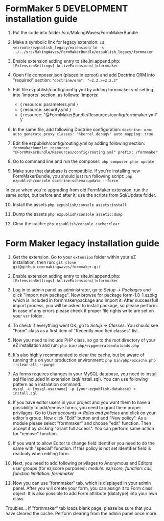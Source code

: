 FormMaker 5 DEVELOPMENT installation guide
==========================================

1. Put the code into folder <ezroot>/src/MakingWaves/FormMakerBundle

2. Make a symbolic link for legacy extension:
`cd <ezroot>/ezpublish_legacy/extension/`
`ln -s ../../src/MakingWaves/FormMakerBundle/ezpublish_legacy/formmaker`

3. Enable extension adding entry to site.ini.append.php:
`[ExtensionSettings]
ActiveExtensions[]=formmaker`

4. Open file composer.json (placed in ezroot) and add Doctrine ORM into "required" section:
`"doctrine/orm": "~2.2,>=2.2.3"`

5. Edit file ezpublish/config/config.yml by adding formmaker.yml setting into 'imports' section, as follows:
`imports:
    - { resource: parameters.yml }
    - { resource: security.yml }
    - { resource: "@FormMakerBundle/Resources/config/formmaker.yml" }`

6. In the same file, add following Doctrine configuration:
`doctrine:
    orm:
        auto_generate_proxy_classes: "%kernel.debug%"
        auto_mapping: true`

7. Edit file ezpublish/config/routing.yml by adding following section:
`formmakerbundle:
    resource: "@FormMakerBundle/Resources/config/routing.yml"
    prefix: /formmaker`

8. Go to command line and run the composer:
`php composer.phar update`

9. Make sure that database is compatibile. If you're installing new FormMakerBundle, you should just run following script:
`php ezpublish/console doctrine:schema:update --force`

In case when you're upgrading from old FormMaker extension, run the same script, but before and after it, use the scripts from Sql/Update folder.

10. Install the assets
`php ezpublish/console assets:install`

11. Dump the assets
`php ezpublish/console assetic:dump`

12. Clear the cache:
`php ezpublish/console cache:clear`


Form Maker legacy installation guide
====================================

1. Get the extension. Go to your `extension` folder within your eZ installation, then run: `git clone git@github.com:makingwaves/formmaker.git`

2. Enable extension adding entry to site.ini.append.php:
`[ExtensionSettings]
ActiveExtensions[]=formmaker`

3. Log in to admin panel as administrator, go to *Setup -> Packages* and click "Import new package".
Now browse for package form-1.8-1.ezpkg which is included in formmaker/package and import it.
After successfull import process, you will be asked to install package, so please perform.
In case of any errors please check if proper file rights write are set on your `var` folder.

4. To check if everything went OK, go to *Setup -> Classes*. You should see "Form" class as a first item of "Recently modified classes" list.

5. Now you need to include PHP class, so go to the root directory of your eZ installation and run:
`php bin/php/ezpgenerateautoloads.php`

6. It's also highly recommended to clear the cache, but be aware of running this on your production environment:
`php bin/php/ezcache.php --clear-all --purge`

7. As forms requires changes in your MySQL database, you need to install sql file included in extension (sql/install.sql). You can use following pattern as a instalation command:  
`mysql -u {mysql-username} -p {your-ezpublish-database} < install.sql`

8. If you have editor users in your project and you want them to have a possibility to add/remove forms, you need to grant them proper privilages.
Go to *User accounts => Roles and policies* and click on your editor's group. Now click "Edit" button and add "New policy".
As a module please select "formmaker" and choose "edit" function. Then accept it by clicking "Grant full access". You can perform same action for "remove" function.

9. If you want to allow Editor to change field identifier you need to do the same with "special" function. If this policy is not set Identifier field is readonly when editing form.

10. Next, you need to add following privilages to Anonymous and Editors user groups (for ezjscore purposes):
*module: ezjscore, function: call, function limitation: formmaker*

11. Now you can use "formmaker" tab, which is displayed in your admin panel. After you will create your form, you can assign it to Form class object.
It is also possible to add Form attribute (datatype) into your own class.

Troubles...
If "formmaker" tab loads blank page, please be sure that you have cleared the cache. Perform clearing from the admin panel once more.